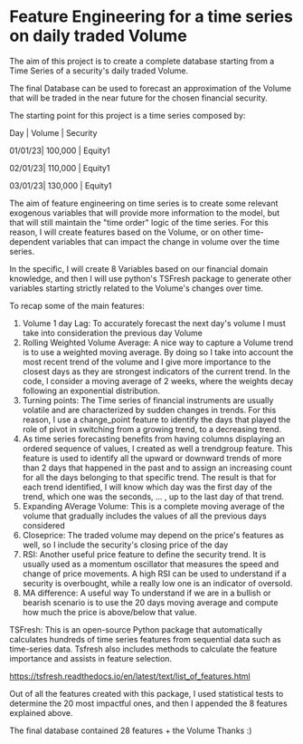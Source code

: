 # Feature Engineering for a time series on daily traded Volume
The aim of this project is to create a complete database starting from a Time Series of a security's daily traded Volume. 

The final Database can be used to forecast an approximation of the Volume that will be traded in the near future for the chosen financial security. 

The starting point for this project is a time series composed by:

Day     |    Volume   |   Security

01/01/23|   100,000   |   Equity1

02/01/23|   110,000   |   Equity1

03/01/23|   130,000   |   Equity1

The aim of feature engineering on time series is to create some relevant exogenous variables that will provide more information to the model, but that will still maintain the "time order" logic of the time series.
For this reason, I will create features based on the Volume, or on other time-dependent variables that can impact the change in volume over the time series.

In the specific, I will create 8 Variables based on our financial domain knowledge, and then I will use python's TSFresh package to generate other variables starting strictly related to the Volume's changes over time.

To recap some of the main features:
1. Volume 1 day Lag: To accurately forecast the next day's volume I must take into consideration the previous day Volume
2. Rolling Weighted Volume Average: A nice way to capture a Volume trend is to use a weighted moving average. By doing so I take into account the most recent trend of the volume and I give more importance to the closest days as they are strongest indicators of the current trend. In the code, I consider a moving average of 2 weeks, where the weights decay following an exponential distribution.
3. Turning points: The Time series of financial instruments are usually volatile and are characterized by sudden changes in trends. For this reason, I use a change_point feature to identify the days that played the role of pivot in switching from a growing trend, to a decreasing trend.
4. As time series forecasting benefits from having columns displaying an ordered sequence of values, I created as well a trendgroup feature. This feature is used to identify all the upward or downward trends of more than 2 days that happened in the past and to assign an increasing count for all the days belonging to that specific trend. The result is that for each trend identified, I will know which day was the first day of the trend, which one was the seconds, ... , up to the last day of that trend.
5. Expanding AVerage Volume: This is a complete moving average of the volume that gradually includes the values of all the previous days considered
6. Closeprice: The traded volume may depend on the price's features as well, so I include the security's closing price of the day
7. RSI: Another useful price feature to define the security trend. It is usually used as a momentum oscillator that measures the speed and change of price movements. A high RSI can be used to understand if a security is overbought, while a really low one is an indicator of oversold.
8. MA difference: A useful way To understand if we are in a bullish or bearish scenario is to use the 20 days moving average and compute how much the price is above/below that value.

TSFresh:
This is an open-source Python package that automatically calculates hundreds of time series features from sequential data such as time-series data. Tsfresh also includes methods to calculate the feature importance and assists in feature selection.  

https://tsfresh.readthedocs.io/en/latest/text/list_of_features.html

Out of all the features created with this package, I used statistical tests to determine the 20 most impactful ones, and then I appended the 8 features explained above. 

The final database contained 28 features + the Volume
Thanks :)



